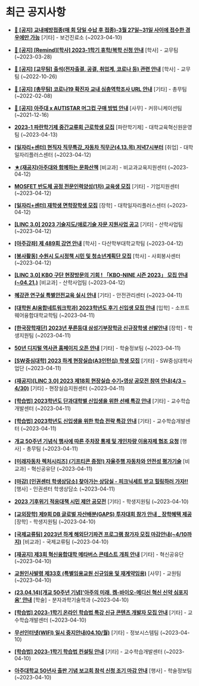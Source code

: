 # 최근 공지사항

* **[📌 [공지] 교내예방접종(매 회 당일 수납 후 접종)-3월 27일~31일 사이에 접수한 경우에만 가능](http://ajou.ac.kr/kr/ajou/notice.do?mode=view&amp;articleNo=213240&amp;article.offset=0&amp;articleLimit=30)**
 [기타] - 보건진료소 (~2023-04-10)

* **[📌 [공지] [Remind][학사] 2023-1학기 휴학/복학 신청 안내](http://ajou.ac.kr/kr/ajou/notice.do?mode=view&amp;articleNo=212711&amp;article.offset=0&amp;articleLimit=30)**
 [학사] - 교무팀 (~2023-03-28)

* **[📌 [공지] [교무팀] 출석(전자출결, 공결, 취업계, 코로나 등) 관련 안내](http://ajou.ac.kr/kr/ajou/notice.do?mode=view&amp;articleNo=205552&amp;article.offset=0&amp;articleLimit=30)**
 [학사] - 교무팀 (~2022-10-26)

* **[📌 [공지] [총무팀] 코로나19 확진자 교내 심층역학조사 URL 안내](http://ajou.ac.kr/kr/ajou/notice.do?mode=view&amp;articleNo=180493&amp;article.offset=0&amp;articleLimit=30)**
 [기타] - 총무팀 (~2022-02-08)

* **[📌 [공지] 아주대 x AUTISTAR 머그컵 구매 방법 안내](http://ajou.ac.kr/kr/ajou/notice.do?mode=view&amp;articleNo=147976&amp;article.offset=0&amp;articleLimit=30)**
 [사무] - 커뮤니케이션팀 (~2021-12-16)

* **[2023-1 파란학기제 중간교류회 근로학생 모집](http://ajou.ac.kr/kr/ajou/notice.do?mode=view&amp;articleNo=213401&amp;article.offset=0&amp;articleLimit=30)**
 [파란학기제] - 대학교육혁신원운영팀 (~2023-04-13)

* **[[일자리+센터] 현직자 직무특강_자동차 직무군(4.13.목) 저녁7시부터](http://ajou.ac.kr/kr/ajou/notice.do?mode=view&amp;articleNo=213395&amp;article.offset=0&amp;articleLimit=30)**
 [취업] - 대학일자리플러스센터 (~2023-04-12)

* **[★(재공지)아주대와 함께하는 문화산책](http://ajou.ac.kr/kr/ajou/notice.do?mode=view&amp;articleNo=213393&amp;article.offset=0&amp;articleLimit=30)**
 [비교과] - 비교과교육지원센터 (~2023-04-12)

* **[MOSFET 반도체 공정 전문인력양성(1차) 교육생 모집](http://ajou.ac.kr/kr/ajou/notice.do?mode=view&amp;articleNo=213392&amp;article.offset=0&amp;articleLimit=30)**
 [기타] - 기업지원센터 (~2023-04-12)

* **[[일자리+센터] 재학생 면학장학생 모집](http://ajou.ac.kr/kr/ajou/notice.do?mode=view&amp;articleNo=213389&amp;article.offset=0&amp;articleLimit=30)**
 [장학] - 대학일자리플러스센터 (~2023-04-12)

* **[[LINC 3.0] 2023 기술지도/애로기술 자문 지원사업 공고](http://ajou.ac.kr/kr/ajou/notice.do?mode=view&amp;articleNo=213388&amp;article.offset=0&amp;articleLimit=30)**
 [기타] - 산학사업팀 (~2023-04-12)

* **[[아주강좌] 제 489회 강연 안내](http://ajou.ac.kr/kr/ajou/notice.do?mode=view&amp;articleNo=213373&amp;article.offset=0&amp;articleLimit=30)**
 [학사] - 다산학부대학교학팀 (~2023-04-12)

* **[[봉사활동] 수원시 도시정책 시민 및 청소년계획단 모집](http://ajou.ac.kr/kr/ajou/notice.do?mode=view&amp;articleNo=213367&amp;article.offset=0&amp;articleLimit=30)**
 [학사] - 사회봉사센터 (~2023-04-12)

* **[[LINC 3.0] KBO 구단 현장방문의 기회 ! 「KBO-NINE 시즌 2023」 모집 안내(~04.21.)](http://ajou.ac.kr/kr/ajou/notice.do?mode=view&amp;articleNo=213365&amp;article.offset=0&amp;articleLimit=30)**
 [비교과] - 산학사업팀 (~2023-04-12)

* **[혜강관 연구실 특별안전교육 실시 안내](http://ajou.ac.kr/kr/ajou/notice.do?mode=view&amp;articleNo=213361&amp;article.offset=0&amp;articleLimit=30)**
 [기타] - 안전관리센터 (~2023-04-11)

* **[[대학원 AI융합네트워크학과] 2023학년도 후기 신입생 모집 안내](http://ajou.ac.kr/kr/ajou/notice.do?mode=view&amp;articleNo=213359&amp;article.offset=0&amp;articleLimit=30)**
 [입학] - 소프트웨어융합대학교학팀 (~2023-04-11)

* **[[한국장학재단] 2023년 푸른등대 삼성기부장학금 신규장학생 선발안내](http://ajou.ac.kr/kr/ajou/notice.do?mode=view&amp;articleNo=213353&amp;article.offset=0&amp;articleLimit=30)**
 [장학] - 학생지원팀 (~2023-04-11)

* **[50년 디지털 역사관 홈페이지 오픈 안내](http://ajou.ac.kr/kr/ajou/notice.do?mode=view&amp;articleNo=213352&amp;article.offset=0&amp;articleLimit=30)**
 [기타] - 학술정보팀 (~2023-04-11)

* **[[SW중심대학] 2023 하계 현장실습(A3인턴십) 학생 모집](http://ajou.ac.kr/kr/ajou/notice.do?mode=view&amp;articleNo=213323&amp;article.offset=0&amp;articleLimit=30)**
 [기타] - SW중심대학사업단 (~2023-04-11)

* **[(재공지)[LINC 3.0] 2023 제18회 현장실습 수기•영상 공모전 참여 안내(4/3 ~ 4/30)](http://ajou.ac.kr/kr/ajou/notice.do?mode=view&amp;articleNo=213321&amp;article.offset=0&amp;articleLimit=30)**
 [기타] - 현장실습지원센터 (~2023-04-11)

* **[[학습법] 2023학년도 단과대학별 신입생을 위한 선배 특강 안내](http://ajou.ac.kr/kr/ajou/notice.do?mode=view&amp;articleNo=213313&amp;article.offset=0&amp;articleLimit=30)**
 [기타] - 교수학습개발센터 (~2023-04-11)

* **[[학습법] 2023학년도 신입생을 위한 학습 전략 특강 안내](http://ajou.ac.kr/kr/ajou/notice.do?mode=view&amp;articleNo=213312&amp;article.offset=0&amp;articleLimit=30)**
 [기타] - 교수학습개발센터 (~2023-04-11)

* **[개교 50주년 기념식 행사에 따른 주차장 통제 및 개인차량 이용자제 협조 요청](http://ajou.ac.kr/kr/ajou/notice.do?mode=view&amp;articleNo=213306&amp;article.offset=0&amp;articleLimit=30)**
 [행사] - 총무팀 (~2023-04-11)

* **[[미래자동차 렉처시리즈] (기프티콘 증정!) 자율주행 자동차와 안전성 평가기술](http://ajou.ac.kr/kr/ajou/notice.do?mode=view&amp;articleNo=213304&amp;article.offset=0&amp;articleLimit=30)**
 [비교과] - 혁신공유단 (~2023-04-11)

* **[[마감] [인권센터 학생상담소] 찾아가는 상담실 - 피크닉세트 받고 힐링하러 가자!!](http://ajou.ac.kr/kr/ajou/notice.do?mode=view&amp;articleNo=213303&amp;article.offset=0&amp;articleLimit=30)**
 [행사] - 인권센터 학생상담소 (~2023-04-11)

* **[2023 기후위기 적응대책 시민 제안 공모전](http://ajou.ac.kr/kr/ajou/notice.do?mode=view&amp;articleNo=213288&amp;article.offset=0&amp;articleLimit=30)**
 [기타] - 학생지원팀 (~2023-04-10)

* **[[교외장학] 제9회 DB 글로벌 자산배분(GAPS) 투자대회 참가 안내 _ 장학혜택 제공](http://ajou.ac.kr/kr/ajou/notice.do?mode=view&amp;articleNo=213286&amp;article.offset=0&amp;articleLimit=30)**
 [장학] - 학생지원팀 (~2023-04-10)

* **[[국제교류팀] 2023년 하계 해외단기파견 프로그램 참가자 모집 마감안내(~4/10까지)](http://ajou.ac.kr/kr/ajou/notice.do?mode=view&amp;articleNo=213279&amp;article.offset=0&amp;articleLimit=30)**
 [비교과] - 국제교류팀 (~2023-04-10)

* **[[재공지] 제3회 혁신융합대학 메타버스 콘테스트 개최 안내](http://ajou.ac.kr/kr/ajou/notice.do?mode=view&amp;articleNo=213278&amp;article.offset=0&amp;articleLimit=30)**
 [기타] - 혁신공유단 (~2023-04-10)

* **[교원인사발령 제33호 (특별임용교원 신규임용 및 재계약임용)](http://ajou.ac.kr/kr/ajou/notice.do?mode=view&amp;articleNo=213274&amp;article.offset=0&amp;articleLimit=30)**
 [사무] - 교원팀 (~2023-04-10)

* **[(23.04.14)[개교 50주년 기념]&#x27;아주의 미래, 켐-바이오-메디신 혁신 신약 심포지움&#x27; 안내](http://ajou.ac.kr/kr/ajou/notice.do?mode=view&amp;articleNo=213272&amp;article.offset=0&amp;articleLimit=30)**
 [학술] - 분자과학기술학과 (~2023-04-10)

* **[[학습법] 2023-1학기 온라인 학습법 특강 신규 콘텐츠 개발자 모집 안내](http://ajou.ac.kr/kr/ajou/notice.do?mode=view&amp;articleNo=213268&amp;article.offset=0&amp;articleLimit=30)**
 [기타] - 교수학습개발센터 (~2023-04-10)

* **[무선인터넷(WIFI) 일시 중지안내(04.10/월)](http://ajou.ac.kr/kr/ajou/notice.do?mode=view&amp;articleNo=213267&amp;article.offset=0&amp;articleLimit=30)**
 [기타] - 정보시스템팀 (~2023-04-10)

* **[[학습법] 2023-1학기 학습법 컨설팅 안내](http://ajou.ac.kr/kr/ajou/notice.do?mode=view&amp;articleNo=213265&amp;article.offset=0&amp;articleLimit=30)**
 [기타] - 교수학습개발센터 (~2023-04-10)

* **[아주대학교 50년사 출판 기념 보고회 참석 신청 조기 마감 안내](http://ajou.ac.kr/kr/ajou/notice.do?mode=view&amp;articleNo=213261&amp;article.offset=0&amp;articleLimit=30)**
 [행사] - 학술정보팀 (~2023-04-10)
